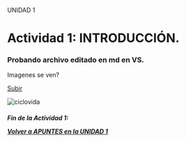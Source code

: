 <a name="top"></a>

UNIDAD 1

<a name="item1"></a>

# Actividad 1: INTRODUCCIÓN.

### Probando archivo editado en md en VS.

Imagenes se ven?


<script>
entornos = https://github.com/mdrp93/IMAGENES_ENTORNOS/blob/main/Ciclo%20de%20vida_imagen%201_act2_ud1_entornos.drawio.png 
</script>


[Subir](#top)


![ciclovida](https://github.com/mdrp93/IMAGENES_ENTORNOS/blob/main/Ciclo%20de%20vida_imagen%201_act2_ud1_entornos.drawio.png)


<p><h5>Fin de la Actividad 1:<br></p> <p><i><a href="https://github.com/mdrp93/ENTORNOS-1-DAW/blob/main/Apuntes.md#unidad-1">Volver a APUNTES en la UNIDAD 1</a></i></h3></p>